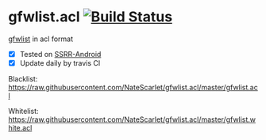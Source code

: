 # gfwlist.acl [![Build Status](https://travis-ci.org/NateScarlet/gfwlist.acl.svg?branch=master)](https://travis-ci.org/NateScarlet/gfwlist.acl)

[gfwlist](https://github.com/gfwlist/gfwlist) in acl format

- [x] Tested on [SSRR-Android](https://github.com/shadowsocksrr/shadowsocksr-android)
- [x] Update daily by travis CI

Blacklist: https://raw.githubusercontent.com/NateScarlet/gfwlist.acl/master/gfwlist.acl

Whitelist: https://raw.githubusercontent.com/NateScarlet/gfwlist.acl/master/gfwlist.white.acl

